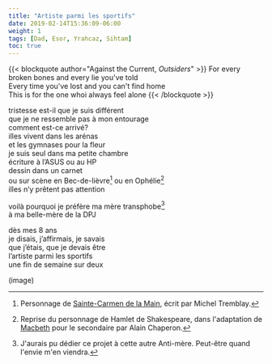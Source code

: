 ```yaml
---
title: "Artiste parmi les sportifs"
date: 2019-02-14T15:36:09-06:00
weight: 1
tags: [Dad, Esor, Yrahcaz, Sihtam]
toc: true
---
```


{{< blockquote author="Against the Current, *Outsiders*" >}}
For every broken bones and every lie you've told  
Every time you've lost and you can't find home  
This is for the one whoi always feel alone
{{< /blockquote >}}

tristesse est-il que je suis différent  
que je ne ressemble pas à mon entourage  
comment est-ce arrivé?  
illes vivent dans les arénas  
et les gymnases pour la fleur  
je suis seul dans ma petite chambre  
écriture à l’ASUS ou au HP  
dessin dans un carnet  
ou sur scène en Bec-de-lièvre[^2] ou en Ophélie[^3]  
illes n’y prêtent pas attention

voilà pourquoi je préfère ma mère transphobe[^1]  
à ma belle-mère de la DPJ

dès mes 8 ans  
je disais, j’affirmais, je savais  
que j’étais, que je devais être  
l’artiste parmi les sportifs  
une fin de semaine sur deux

(image)


[^1]: J'aurais pu dédier ce projet à cette autre Anti-mère. Peut-être quand l'envie m'en viendra.
[^2]: Personnage de [Sainte-Carmen de la Main](https://www.leslibraires.ca/livres/sainte-carmen-de-la-main-michel-tremblay-9782760901735.html), écrit par Michel Tremblay.
[^3]: Reprise du personnage de Hamlet de Shakespeare, dans l'adaptation de [Macbeth](https://www.leslibraires.ca/livres/macbeth-alain-chaperon-9782923445496.html) pour le secondaire par Alain Chaperon.
